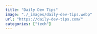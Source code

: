 ```yaml
---
title: "Daily Dev Tips"
image: "./_images/daily-dev-tips.webp"
url: "https://daily-dev-tips.com/"
categories: ["tech"]
---
```

